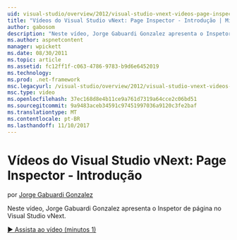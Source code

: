 ```yaml
---
uid: visual-studio/overview/2012/visual-studio-vnext-videos-page-inspector-introduction
title: "Vídeos do Visual Studio vNext: Page Inspector - Introdução | Microsoft Docs"
author: gabosom
description: "Neste vídeo, Jorge Gabuardi Gonzalez apresenta o Inspetor de página no Visual Studio vNext"
ms.author: aspnetcontent
manager: wpickett
ms.date: 08/30/2011
ms.topic: article
ms.assetid: fc12ff1f-c063-4786-9783-b9d6e6452019
ms.technology: 
ms.prod: .net-framework
msc.legacyurl: /visual-studio/overview/2012/visual-studio-vnext-videos-page-inspector-introduction
msc.type: video
ms.openlocfilehash: 37ec168d8e4b11ce9a761d7319a64cce2c06bd51
ms.sourcegitcommit: 9a9483aceb34591c97451997036a9120c3fe2baf
ms.translationtype: MT
ms.contentlocale: pt-BR
ms.lasthandoff: 11/10/2017
---
```

<a name="visual-studio-vnext-videos-page-inspector---introduction"></a>Vídeos do Visual Studio vNext: Page Inspector - Introdução
====================
por [Jorge Gabuardi Gonzalez](https://github.com/gabosom)

Neste vídeo, Jorge Gabuardi Gonzalez apresenta o Inspetor de página no Visual Studio vNext.

[&#9654; Assista ao vídeo (minutos 1)](https://channel9.msdn.com/Blogs/ASP-NET-Site-Videos/visual-studio-vnext-videos-page-inspector-introduction)
